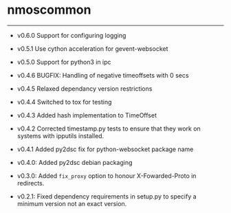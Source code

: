 # nmoscommon
--------------

- v0.6.0
    Support for configuring logging

- v0.5.1
    Use cython acceleration for gevent-websocket

- v0.5.0
    Support for python3 in ipc

- v0.4.6
    BUGFIX: Handling of negative timeoffsets with 0 secs

- v0.4.5
    Relaxed dependancy version restrictions 

- v0.4.4
    Switched to tox for testing

- v0.4.3
    Added hash implementation to TimeOffset 

- v0.4.2
    Corrected timestamp.py tests to ensure that they work on systems with ipputils installed.

- v0.4.1
    Added py2dsc fix for python-websocket package name

- v0.4.0:
    Added py2dsc debian packaging

- v0.3.0:
    Added `fix_proxy` option to honour X-Fowarded-Proto in redirects.

- v0.2.1:
    Fixed dependency requirements in setup.py to specify a minimum version not an exact version.
